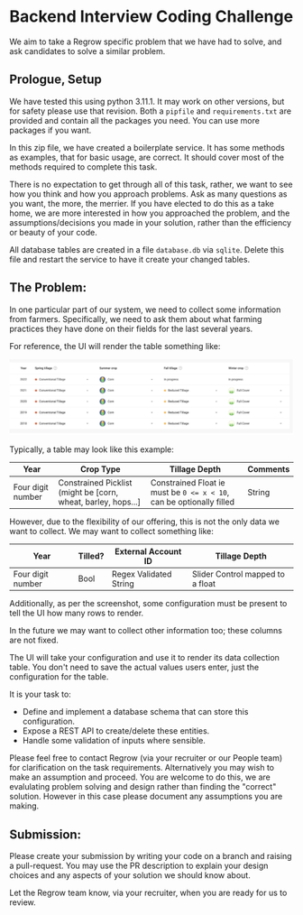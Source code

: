 # Backend Interview Coding Challenge
We aim to take a Regrow specific problem that we have had to solve, and ask candidates to solve a similar problem.

## Prologue, Setup
We have tested this using python 3.11.1. It may work on other versions, but for safety please use that revision.
Both a `pipfile` and `requirements.txt` are provided and contain all the packages you need. You can use more packages if you want.

In this zip file, we have created a boilerplate service. It has some methods as examples, that for basic usage, are correct. It should cover most of the methods required to complete this task.

There is no expectation to get through all of this task, rather, we want to see how you think and how you approach problems. Ask as many questions as you want, the more, the merrier. If you have elected to do this as a take home, we are more interested in how you approached the problem, and the assumptions/decisions you made in your solution, rather than the efficiency or beauty of your code.

All database tables are created in a file `database.db` via `sqlite`. Delete this file and restart the service to have it create your changed tables.

## The Problem: 
In one particular part of our system, we need to collect some information from farmers. Specifically, we need to ask them about what farming practices they have done on their fields for the last several years.

For reference, the UI will render the table something like:

![A Table](sample_table.png "Table View")

Typically, a table may look like this example:

| Year | Crop Type | Tillage Depth | Comments |
| --- | --- | --- | --- |
| Four digit number | Constrained Picklist (might be [corn, wheat, barley, hops...] | Constrained Float ie must be `0 <= x < 10`, can be optionally filled  | String |

However, due to the flexibility of our offering, this is not the only data we want to collect. We may want to collect something like:

| Year | Tilled? | External Account ID | Tillage Depth |
| --- | --- | --- | --- |
| Four digit number | Bool | Regex Validated String | Slider Control mapped to a float |

Additionally, as per the screenshot, some configuration must be present to tell the UI how many rows to render.

In the future we may want to collect other information too; these columns are not fixed.

The UI will take your configuration and use it to render its data collection table. You don't need to save the actual values users enter, just the configuration for the table.

It is your task to:
- Define and implement a database schema that can store this configuration.
- Expose a REST API to create/delete these entities.
- Handle some validation of inputs where sensible.

Please feel free to contact Regrow (via your recruiter or our People team) for clarification on the task requirements. Alternatively you may wish to make an assumption and proceed. You are welcome to do this, we are evalulating problem solving and design rather than finding the "correct" solution. However in this case please document any assumptions you are making.

## Submission:

Please create your submission by writing your code on a branch and raising a pull-request. You may use the PR description to explain your design choices and any aspects of your solution we should know about.

Let the Regrow team know, via your recruiter, when you are ready for us to review.
